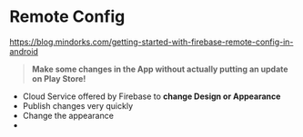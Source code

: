 # Remote Config

https://blog.mindorks.com/getting-started-with-firebase-remote-config-in-android

>  **Make some changes in the App without actually putting an update on Play Store!**

- Cloud Service offered by Firebase to **change Design or Appearance**
- Publish changes very quickly
- Change the appearance
- 